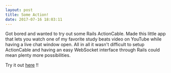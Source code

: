 ```yaml
---
layout: post
title: Some Action!
date: 2017-07-16 18:03:11
---
```


Got bored and wanted to try out some Rails ActionCable. Made this little app
that lets you watch one of my favorite study beats video on YouTube while
having a live chat window open. All in all it wasn't difficult to setup
ActionCable and having an easy WebSocket interface through Rails could mean
plenty more possibilities.

Try it out [here](https://jonwho-streamup.herokuapp.com/) !!
